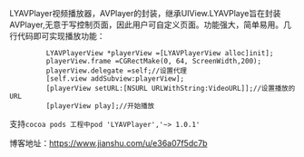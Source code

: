 LYAVPlayer视频播放器，AVPlayer的封装，继承UIView.LYAVPlaye旨在封装AVPlayer,无意于写控制页面，因此用户可自定义页面。功能强大，简单易用。几行代码即可实现播放功能：
```
         LYAVPlayerView *playerView =[LYAVPlayerView alloc]init];         
         playerView.frame =CGRectMake(0, 64, ScreenWidth,200);
         playerView.delegate =self;//设置代理
         [self.view addSubview:playerView];
         [playerView setURL:[NSURL URLWithString:VideoURL]];//设置播放的URL
         [playerView play];//开始播放
```
支持`cocoa pods 工程中pod 'LYAVPlayer','~> 1.0.1'`

博客地址：https://www.jianshu.com/u/e36a07f5dc7b
